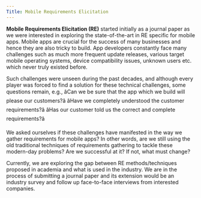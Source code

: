 ```yaml
---
Title: Mobile Requirements Elicitation
---
```


**Mobile Requirements Elicitation (RE)** started initially as a journal paper as we were interested in exploring the state-of-the-art in RE specific for mobile apps. Mobile apps are crucial for the success of many businesses and hence they are also tricky to build. App developers constantly face many challenges such as much more frequent update releases, various target mobile operating systems, device compatibility issues, unknown users etc. which never truly existed before.

Such challenges were unseen during the past decades, and although every player was forced to find a solution for these technical challenges, some questions remain, e.g., âCan we be sure that the app which we build will please our customers?â âHave we completely understood the customer requirements?â âHas our customer told us the correct and complete requirements?â

We asked ourselves if these challenges have manifested in the way we gather requirements for mobile apps? In other words, are we still using the old traditional techniques of requirements gathering to tackle these modern-day problems? Are we successful at it? If not, what must change?

Currently, we are exploring the gap between RE methods/techniques proposed in academia and what is used in the industry. We are in the process of submitting a journal paper and its extension would be an industry survey and follow up face-to-face interviews from interested companies.
